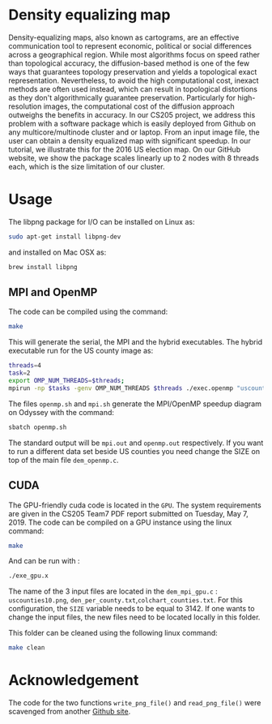 # Density equalizing map

Density-equalizing maps, also known as cartograms, are an effective communication tool to represent economic, political or social differences across a geographical region. While most algorithms focus on speed rather than topological accuracy, the diffusion-based method is one of the few ways that guarantees topology preservation and yields a topological exact representation. Nevertheless, to avoid the high computational cost, inexact methods are often used instead, which can result in topological distortions as they don't algorithmically guarantee preservation. Particularly for high-resolution images, the computational cost of the diffusion approach outweighs the benefits in accuracy. In our CS205 project, we address this problem with a software package which is easily deployed from Github on any multicore/multinode cluster and or laptop. From an input image file, the user can obtain a density equalized map with significant speedup. In our tutorial, we illustrate this for the 2016 US election map. On our GitHub website, we show the package scales linearly up to 2 nodes with 8 threads each, which is the size limitation of our cluster.

# Usage

The libpng package for I/O can be installed on Linux as:

```Bash
sudo apt-get install libpng-dev
```

and installed on Mac OSX as:

```Bash
brew install libpng
```
## MPI and OpenMP
The code can be compiled using the command:
```Bash
make
```
This will generate the serial, the MPI and the hybrid executables. The hybrid executable run for the US county image as:
```Bash
threads=4
task=2
export OMP_NUM_THREADS=$threads;
mpirun -np $tasks -genv OMP_NUM_THREADS $threads ./exec.openmp "uscounties10.png" "col_counties.txt" "counties.txt" "output.png"
```
The files `openmp.sh` and `mpi.sh` generate the MPI/OpenMP speedup diagram on Odyssey with the command:
```Bash
sbatch openmp.sh
```
The standard output will be `mpi.out` and `openmp.out` respectively. If you want to run a different data set beside US counties you need change the SIZE on top of the main file `dem_openmp.c`.

## CUDA

The GPU-friendly cuda code is located in the `GPU`. The system requirements are given in the CS205 Team7 PDF report submitted on Tuesday, May 7, 2019. The code can be compiled on a GPU instance using the linux command:

```Bash
make
```

And can be run with :

```Bash
./exe_gpu.x
```

The name of the 3 input files are located in the `dem_mpi_gpu.c` : `uscounties10.png`, `den_per_county.txt`,`colchart_counties.txt`. For this configuration, the `SIZE` variable needs to be equal to 3142. If one wants to change the input files, the new files need to be located locally in this folder.

This folder can be cleaned using the following linux command:

```Bash
make clean
```

# Acknowledgement

The code for the two functions `write_png_file()` and `read_png_file()` were scavenged from another [Github site](https://gist.github.com/niw/5963798).


